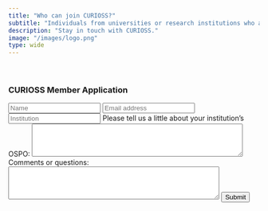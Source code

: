 ```yaml
---
title: "Who can join CURIOSS?"
subtitle: "Individuals from universities or research institutions who are involved in running an OSPO or actively working on setting up an OSPO in their institution. If you want to join the CURIOSS community, please fill in the form below. A member of the CURIOSS organizing team will be in contact."
description: "Stay in touch with CURIOSS."
image: "/images/logo.png"
type: wide
---
```

<section class="section" style="padding-top: 20px; padding-bottom: 20px;">
  <div class="container">
    <div class="row align-items-center">
  </div>
   <div class="col-md-6">
    <div class="bg-white p-4">
      <h3>CURIOSS Member Application</h3>
        <form action="https://docs.google.com/forms/d/1uzWysuE89ASvZYFq9CUOZgvsvCQZ7nxzQzGdgIeWRwY/formResponse" target="_blank" method="post">
          <input type="text" id="name" name="name" class="form-control mb-4 px-0" placeholder="Name">
          <input type="text" id="email" name="email" class="form-control mb-4 px-0" placeholder="Email address">
          <input type="text" id="institution" name="institution" class="form-control mb-4 px-0" placeholder="Institution">
            <label for="review">Please tell us a little about your institution’s OSPO:</label>
            <textarea id="review" name="review" rows="4" cols="50">
            </textarea>
            <label for="Q&A">Comments or questions:</label>
            <textarea id="Q&A" name="Q&A" rows="4" cols="50">
            </textarea>
          <input class="btn btn-primary" type="submit" value="Submit">
      </form>
    </div>
  </div>
</section>
    
